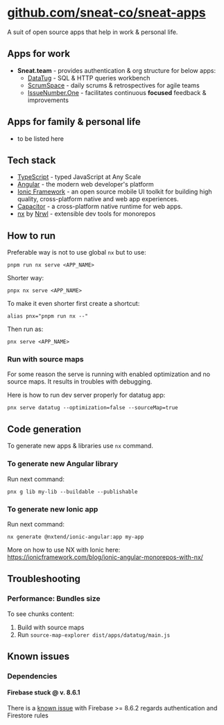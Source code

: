 # [github.com/sneat-co/sneat-apps](https://github.com/sneat-co/sneat-apps)

A suit of open source apps that help in work & personal life.

## Apps for work
- **Sneat.team** - provides authentication & org structure for below apps:
    - [DataTug](src/apps/datatug) - SQL & HTTP queries workbench
    - [ScrumSpace](src/apps/scrumspace) - daily scrums & retrospectives for agile teams 
    - [IssueNumber.One](src/apps/issuenumberone) - facilitates continuous **focused** feedback & improvements


## Apps for family & personal life 
- to be listed here

## Tech stack
- [TypeScript](https://www.typescriptlang.org/) - typed JavaScript at Any Scale
- [Angular](https://angular.io/) - the modern web developer's platform
- [Ionic Framework](https://ionicframework.com/) - an open source mobile UI toolkit for building high quality, cross-platform native and web app experiences.
- [Capacitor](https://capacitorjs.com/) - a cross-platform native runtime for web apps.
- [nx](https://nx.dev/) by [Nrwl](https://nrwl.io/) - extensible dev tools for monorepos

## How to run

Preferable way is not to use global `nx` but to use:
```shell
pnpm run nx serve <APP_NAME>
```

Shorter way:
```shell
pnpx nx serve <APP_NAME>
```

To make it even shorter first create a shortcut:
```shell
alias pnx="pnpm run nx --"
```

Then run as:
```shell
pnx serve <APP_NAME>
```

### Run with source maps

For some reason the serve is running with enabled optimization and no source maps.
It results in troubles with debugging.

Here is how to run dev server properly for datatug app:

```shell
pnx serve datatug --optimization=false --sourceMap=true
```

## Code generation
To generate new apps & libraries use `nx` command.

### To generate new Angular library
Run next command:
```shell
pnx g lib my-lib --buildable --publishable
```


### To generate new Ionic app
Run next command:
```shell
nx generate @nxtend/ionic-angular:app my-app
```

More on how to use NX with Ionic here: https://ionicframework.com/blog/ionic-angular-monorepos-with-nx/

## Troubleshooting

### Performance: Bundles size

To see chunks content:

1. Build with source maps
2. Run `source-map-explorer dist/apps/datatug/main.js`

## Known issues

### Dependencies

#### Firebase stuck @ v. 8.6.1
There is a [known issue](https://github.com/firebase/firebase-js-sdk/issues/4932)
with Firebase >= 8.6.2 regards authentication
and Firestore rules